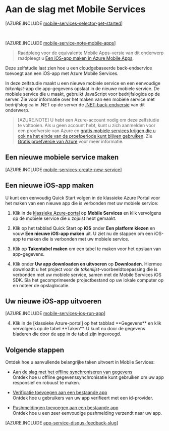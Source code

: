 <properties
    pageTitle="Aan de slag met Azure Mobile Services voor iOS-apps | Back-end JavaScript"
    description="Volg deze zelfstudie om aan de slag te gaan met Azure Mobile Services voor iOS-ontwikkeling."
    services="mobile-services"
    documentationCenter="ios"
    authors="krisragh"
    manager="dwrede"
    editor=""/>

<tags
    ms.service="mobile-services"
    ms.workload="mobile"
    ms.tgt_pltfrm="mobile-ios"
    ms.devlang="objective-c"
    ms.topic="hero-article"
    ms.date="07/21/2016"
    ms.author="krisragh"/>

# <a name="getting-started"> </a>Aan de slag met Mobile Services

[AZURE.INCLUDE [mobile-services-selector-get-started](../../includes/mobile-services-selector-get-started.md)]

&nbsp;

[AZURE.INCLUDE [mobile-service-note-mobile-apps](../../includes/mobile-services-note-mobile-apps.md)]
> Raadpleeg voor de equivalente Mobile Apps-versie van dit onderwerp raadpleegt u [Een iOS-app maken in Azure Mobile Apps](../app-service-mobile/app-service-mobile-ios-get-started.md).

Deze zelfstudie laat zien hoe u een cloudgebaseerde back-endservice toevoegt aan een iOS-app met Azure Mobile Services.

In deze zelfstudie maakt u een nieuwe mobiele service en een eenvoudige _takenlijst_-app die app-gegevens opslaat in de nieuwe mobiele service. De mobiele service die u maakt, gebruikt JavaScript voor bedrijfslogica op de server. Zie voor informatie over het maken van een mobiele service met bedrijfslogica in .NET op de server de [.NET-back-endversie] van dit onderwerp.

> [AZURE.NOTE] U hebt een Azure-account nodig om deze zelfstudie te voltooien. Als u geen account hebt, kunt u zich aanmelden voor een proefversie van Azure en [gratis mobiele services krijgen die u ook na het einde van de proefperiode kunt blijven gebruiken](https://azure.microsoft.com/pricing/details/mobile-services/). Zie [Gratis proefversie van Azure](https://azure.microsoft.com/pricing/free-trial/?WT.mc_id=AE564AB28&amp;returnurl=http%3A%2F%2Fazure.microsoft.com%2Fen-us%2Fdevelop%2Fmobile%2Ftutorials%2Fget-started-ios%2F%20) voor meer informatie.

## <a name="create-new-service"> </a>Een nieuwe mobiele service maken

[AZURE.INCLUDE [mobile-services-create-new-service](../../includes/mobile-services-create-new-service.md)]

## Een nieuwe iOS-app maken

U kunt een eenvoudig Quick Start volgen in de klassieke Azure Portal voor het maken van een nieuwe app die is verbonden met uw mobiele service:

1. Klik in de [klassieke Azure-portal] op **Mobile Services** en klik vervolgens op de mobiele service die u zojuist hebt gemaakt.

2. Klik op het tabblad Quick Start op **iOS** onder **Een platform kiezen** en vouw **Een nieuwe iOS-app maken** uit. U ziet nu de stappen om een iOS-app te maken die is verbonden met uw mobiele service.

3. Klik op **Takentabel maken** om een tabel te maken voor het opslaan van app-gegevens.

4. Klik onder **Uw app downloaden en uitvoeren** op **Downloaden**. Hiermee downloadt u het project voor de _takenlijst_-voorbeeldtoepassing die is verbonden met uw mobiele service, samen met de Mobile Services iOS SDK. Sla het gecomprimeerde projectbestand op uw lokale computer op en noteer de opslaglocatie.

## Uw nieuwe iOS-app uitvoeren

[AZURE.INCLUDE [mobile-services-ios-run-app](../../includes/mobile-services-ios-run-app.md)]

<ol start="4">
<li><p>Klik in de [klassieke Azure-portal] op het tabblad **Gegevens** en klik vervolgens op de tabel **Taken**. U kunt nu door de gegevens bladeren die door de app in de tabel zijn ingevoegd.<p></li></ol></p>

## <a name="next-steps"> </a>Volgende stappen
Ontdek hoe u aanvullende belangrijke taken uitvoert in Mobile Services:

* [Aan de slag met het offline synchroniseren van gegevens]
    <br/>Ontdek hoe u offline gegevenssynchronisatie kunt gebruiken om uw app responsief en robuust te maken.

* [Verificatie toevoegen aan een bestaande app]
    <br/>Ontdek hoe u gebruikers van uw app verifieert met een id-provider.

* [Pushmeldingen toevoegen aan een bestaande app]
    <br/>Ontdek hoe u een zeer eenvoudige pushmelding verzendt naar uw app.

[AZURE.INCLUDE [app-service-disqus-feedback-slug](../../includes/app-service-disqus-feedback-slug.md)]


<!-- Anchors. -->
[Aan de slag met Mobile Services]:#getting-started
[Een nieuwe mobiele service maken]:#create-new-service
[Het mobiele service-exemplaar definiëren]:#define-mobile-service-instance
[Volgende stappen]:#next-steps

<!-- Images. -->
[6]: ./media/mobile-services-ios-get-started/mobile-portal-quickstart-ios.png
[7]: ./media/mobile-services-ios-get-started/mobile-quickstart-steps-ios.png
[8]: ./media/mobile-services-ios-get-started/mobile-xcode-project.png

[10]: ./media/mobile-services-ios-get-started/mobile-quickstart-startup-ios.png
[11]: ./media/mobile-services-ios-get-started/mobile-data-tab.png
[12]: ./media/mobile-services-ios-get-started/mobile-data-browse.png


<!-- URLs. -->
[Aan de slag met het offline synchroniseren van gegevens]: mobile-services-ios-get-started-offline-data.md
[Verificatie toevoegen aan een bestaande app]: mobile-services-dotnet-backend-ios-get-started-users.md
[Pushmeldingen toevoegen aan een bestaande app]: mobile-services-dotnet-backend-ios-get-started-push.md


[Mobile Services iOS SDK]: https://go.microsoft.com/fwLink/p/?LinkID=266533
[klassieke Azure-portal]: https://manage.windowsazure.com/
[XCode]: https://go.microsoft.com/fwLink/p/?LinkID=266532
[.NET-back-endversie]: mobile-services-dotnet-backend-ios-get-started.md



<!--HONumber=ago16_HO4-->


